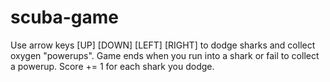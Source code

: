 # scuba-game
Use arrow keys [UP] [DOWN] [LEFT] [RIGHT] to dodge sharks and collect oxygen "powerups". Game ends when you run into a shark or fail to collect a powerup. Score += 1 for each shark you dodge.
